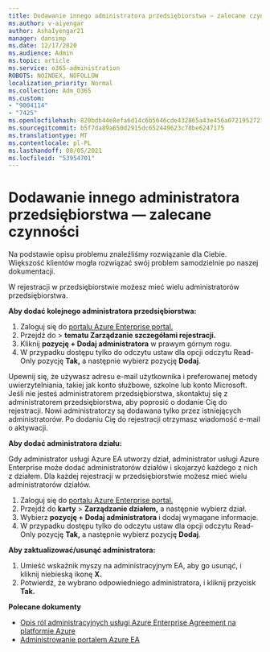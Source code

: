 ```yaml
---
title: Dodawanie innego administratora przedsiębiorstwa — zalecane czynności
ms.author: v-aiyengar
author: AshaIyengar21
manager: dansimp
ms.date: 12/17/2020
ms.audience: Admin
ms.topic: article
ms.service: o365-administration
ROBOTS: NOINDEX, NOFOLLOW
localization_priority: Normal
ms.collection: Adm_O365
ms.custom:
- "9004114"
- "7425"
ms.openlocfilehash: 820bdb44e8efa6d14c6b5646cde432865a43e456a07219527218eecd1beb0819
ms.sourcegitcommit: b5f7da89a650d2915dc652449623c78be6247175
ms.translationtype: MT
ms.contentlocale: pl-PL
ms.lasthandoff: 08/05/2021
ms.locfileid: "53954701"
---
```

# <a name="add-another-enterprise-administrator---recommended-steps"></a>Dodawanie innego administratora przedsiębiorstwa — zalecane czynności

Na podstawie opisu problemu znaleźliśmy rozwiązanie dla Ciebie. Większość klientów mogła rozwiązać swój problem samodzielnie po naszej dokumentacji.

W rejestracji w przedsiębiorstwie możesz mieć wielu administratorów przedsiębiorstwa.

**Aby dodać kolejnego administratora przedsiębiorstwa:**

1. Zaloguj się do [portalu Azure Enterprise portal.](https://ea.azure.com/)
1. Przejdź do  >  **tematu Zarządzanie szczegółami rejestracji.**
1. Kliknij **pozycję + Dodaj administratora** w prawym górnym rogu.
1. W przypadku dostępu tylko do odczytu ustaw dla opcji odczytu Read-Only pozycję **Tak,** a następnie wybierz pozycję **Dodaj**.

Upewnij się, że używasz adresu e-mail użytkownika i preferowanej metody uwierzytelniania, takiej jak konto służbowe, szkolne lub konto Microsoft. Jeśli nie jesteś administratorem przedsiębiorstwa, skontaktuj się z administratorem przedsiębiorstwa, aby poprosić o dodanie Cię do rejestracji. Nowi administratorzy są dodawana tylko przez istniejących administratorów. Po dodaniu Cię do rejestracji otrzymasz wiadomość e-mail o aktywacji.

**Aby dodać administratora działu:**

Gdy administrator usługi Azure EA utworzy dział, administrator usługi Azure Enterprise może dodać administratorów działów i skojarzyć każdego z nich z działem. Dla każdej rejestracji w przedsiębiorstwie możesz mieć wielu administratorów działów.

1. Zaloguj się do [portalu Azure Enterprise portal.](https://ea.azure.com/)
1. Przejdź do **karty**  >  **Zarządzanie działem,** a następnie wybierz dział.
1. Wybierz **pozycję + Dodaj administratora** i dodaj wymagane informacje.
1. W przypadku dostępu tylko do odczytu ustaw dla opcji odczytu Read-Only pozycję **Tak,** a następnie wybierz pozycję **Dodaj**.

**Aby zaktualizować/usunąć administratora:**

1. Umieść wskaźnik myszy na administracyjnym EA, aby go usunąć, i kliknij niebieską ikonę **X.**
1. Potwierdź, że wybrano odpowiedniego administratora, i kliknij przycisk **Tak.**

**Polecane dokumenty**

- [Opis ról administracyjnych usługi Azure Enterprise Agreement na platformie Azure](https://docs.microsoft.com/azure/billing/billing-understand-ea-roles)
- [Administrowanie portalem Azure EA](https://docs.microsoft.com/azure/billing/billing-ea-portal-administration)
